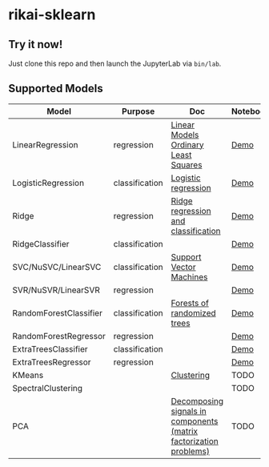 # rikai-sklearn
## Try it now!
Just clone this repo and then launch the JupyterLab via `bin/lab`.

## Supported Models
| Model | Purpose | Doc | Notebooks |
|-------|---------|-----|-----------|
| LinearRegression | regression | [Linear Models Ordinary Least Squares](https://scikit-learn.org/1.1/modules/linear_model.html#ordinary-least-squares)        | [Demo](notebooks/1.1.1%20LinearRegression.ipynb) |
| LogisticRegression | classification | [Logistic regression](https://scikit-learn.org/1.1/modules/linear_model.html#logistic-regression) | [Demo](notebooks/1.1.11%20LogisticRegression.ipynb) |
| Ridge | regression | [Ridge regression and classification](https://scikit-learn.org/1.1/modules/linear_model.html#ridge-regression-and-classification) | [Demo](notebooks/1.1.2%20Ridge.ipynb) |
| RidgeClassifier | classification | | [Demo](notebooks/1.1.2.2%20RidgeClassifier.ipynb) |
| SVC/NuSVC/LinearSVC | classification | [Support Vector Machines](https://scikit-learn.org/1.1/modules/svm.html) | [Demo](notebooks/1.4.1%20SVC.ipynb) |
| SVR/NuSVR/LinearSVR | regression | | [Demo](notebooks/1.4.2%20SVR.ipynb) |
| RandomForestClassifier | classification | [Forests of randomized trees](https://scikit-learn.org/1.1/modules/ensemble.html#forests-of-randomized-trees) | [Demo](notebooks/1.11.2%20RandomForestClassifier.ipynb) |
| RandomForestRegressor | regression | | [Demo](notebooks/1.11.2%20RandomForestRegressor.ipynb) |
| ExtraTreesClassifier | classification | | [Demo](notebooks/1.11.2%20ExtraTreesClassifier.ipynb) |
| ExtraTreesRegressor | regression | | [Demo](notebooks/1.11.2%20ExtraTreesRegressor.ipynb) |
| KMeans | | [Clustering](https://scikit-learn.org/1.1/modules/clustering.html#clustering) | TODO |
| SpectralClustering | | | TODO |
| PCA | | [Decomposing signals in components (matrix factorization problems)](https://scikit-learn.org/1.1/modules/decomposition.html#decomposing-signals-in-components-matrix-factorization-problems) | TODO |

